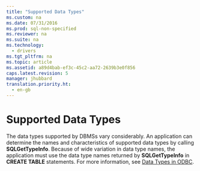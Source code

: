 ```yaml
---
title: "Supported Data Types"
ms.custom: na
ms.date: 07/31/2016
ms.prod: sql-non-specified
ms.reviewer: na
ms.suite: na
ms.technology: 
  - drivers
ms.tgt_pltfrm: na
ms.topic: article
ms.assetid: a89d4bab-ef3c-45c2-aa72-2639b3e0f856
caps.latest.revision: 5
manager: jhubbard
translation.priority.ht: 
  - en-gb
---
```

# Supported Data Types
The data types supported by DBMSs vary considerably. An application can determine the names and characteristics of supported data types by calling **SQLGetTypeInfo**. Because of wide variation in data type names, the application must use the data type names returned by **SQLGetTypeInfo** in **CREATE TABLE** statements. For more information, see [Data Types in ODBC](../content/Data-Types-in-ODBC.md).